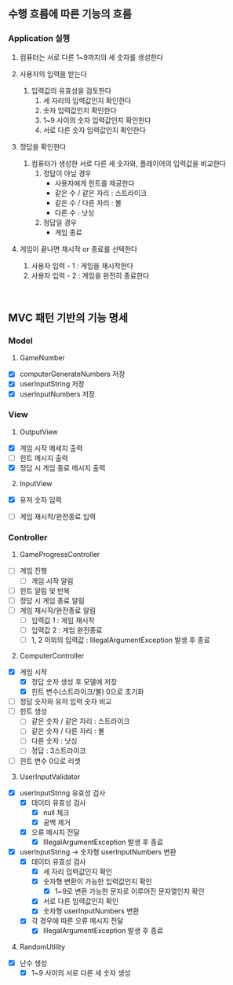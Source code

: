 ## 수행 흐름에 따른 기능의 흐름
### Application 실행
1. 컴퓨터는 서로 다른 1~9까지의 세 숫자를 생성한다
2. 사용자의 입력을 받는다
    1. 입력값의 유효성을 검토한다
        1. 세 자리의 입력값인지 확인한다
        2. 숫자 입력값인지 확인한다
        3. 1~9 사이의 숫자 입력값인지 확인한다
        4. 서로 다른 숫자 입력값인지 확인한다

3. 정답을 확인한다
    1. 컴퓨터가 생성한 서로 다른 세 숫자와, 플레이어의 입력값을 비교한다
        1. 정답이 아닐 경우
            * 사용자에게 힌트를 제공한다
            * 같은 수 / 같은 자리 : 스트라이크
            * 같은 수 / 다른 자리 : 볼
            * 다른 수 : 낫싱
        2. 정답일 경우
            * 게임 종료

4. 게임이 끝나면 재시작 or 종료를 선택한다
    1. 사용자 입력 - 1 : 게임을 재시작한다
    2. 사용자 입력 - 2 : 게임을 완전히 종료한다

<br>

## MVC 패턴 기반의 기능 명세
### Model
1. GameNumber
- [x] computerGenerateNumbers 저장
- [X] userInputString 저장
- [x] userInputNumbers 저장

### View
1. OutputView
- [x] 게임 시작 메세지 출력
- [ ] 힌트 메시지 출력
- [X] 정답 시 게임 종료 메시지 출력

2. InputView
- [x] 유저 숫자 입력
- [ ] 게임 재시작/완전종료 입력


### Controller
1. GameProgressController
- [ ] 게임 진행
    - [ ] 게임 시작 알림
- [ ] 힌트 알림 및 반복
- [ ] 정답 시 게임 종료 알림
- [ ] 게임 재시작/완전종료 알림
    - [ ] 입력값 1 : 게임 재시작
    - [ ] 입력값 2 : 게임 완전종료
    - [ ] 1, 2 이외의 입력값 : IllegalArgumentException 발생 후 종료

2. ComputerController
- [x] 게임 시작
    - [x] 정답 숫자 생성 후 모델에 저장
    - [x] 힌트 변수(스트라이크/볼) 0으로 초기화
- [ ] 정답 숫자와 유저 입력 숫자 비교
- [ ] 힌트 생성
    - [ ] 같은 숫자 / 같은 자리 : 스트라이크
    - [ ] 같은 숫자 / 다른 자리 : 볼
    - [ ] 다른 숫자 : 낫싱
    - [ ] 정답 : 3스트라이크
- [ ] 힌트 변수 0으로 리셋

3. UserInputValidator
- [x] userInputString 유효성 검사
    - [x] 데이터 유효성 검사
        - [x] null 체크
        - [x] 공백 제거
    - [x] 오류 메시지 전달
        - [x] IllegalArgumentException 발생 후 종료
- [x] userInputString -> 숫자형 userInputNumbers 변환
    - [x] 데이터 유효성 검사
        - [x] 세 자리 입력값인지 확인
        - [x] 숫자형 변환이 가능한 입력값인지 확인
          - [x] 1~9로 변환 가능한 문자로 이루어진 문자열인지 확인
        - [x] 서로 다른 입력값인지 확인
        - [x] 숫자형 userInputNumbers 변환
    - [x] 각 경우에 따른 오류 메시지 전달
        - [x] IllegalArgumentException 발생 후 종료

4. RandomUtility
- [x] 난수 생성
    - [x] 1~9 사이의 서로 다른 세 숫자 생성
